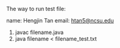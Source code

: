 The way to run test file:

 name: Hengjin Tan email: htan5@ncsu.edu

1. javac filename.java
2. java filename < filename_test.txt